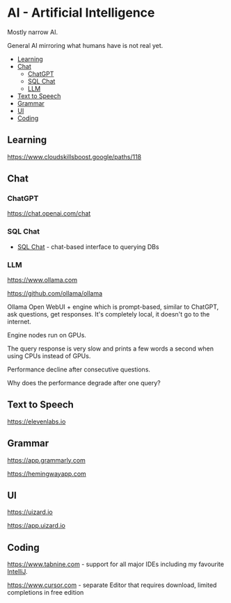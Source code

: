 # AI - Artificial Intelligence

Mostly narrow AI.

General AI mirroring what humans have is not real yet.

<!-- INDEX_START -->

- [Learning](#learning)
- [Chat](#chat)
  - [ChatGPT](#chatgpt)
  - [SQL Chat](#sql-chat)
  - [LLM](#llm)
- [Text to Speech](#text-to-speech)
- [Grammar](#grammar)
- [UI](#ui)
- [Coding](#coding)

<!-- INDEX_END -->

## Learning

<https://www.cloudskillsboost.google/paths/118>

## Chat

### ChatGPT

<https://chat.openai.com/chat>

### SQL Chat

- [SQL Chat](https://github.com/sqlchat/sqlchat) - chat-based interface to querying DBs

### LLM

<https://www.ollama.com>

<https://github.com/ollama/ollama>

Ollama Open WebUI + engine which is prompt-based, similar to ChatGPT, ask questions, get responses.
It's completely local, it doesn't go to the internet.

Engine nodes run on GPUs.

The query response is very slow and prints a few words a second when using CPUs instead of GPUs.

Performance decline after consecutive questions.

Why does the performance degrade after one query?

## Text to Speech

<https://elevenlabs.io>

## Grammar

<https://app.grammarly.com>

<https://hemingwayapp.com>

## UI

<https://uizard.io>

<https://app.uizard.io>

## Coding

<https://www.tabnine.com> - support for all major IDEs including my favourite [IntelliJ](intellij.md).

<https://www.cursor.com> - separate Editor that requires download, limited completions in free edition
